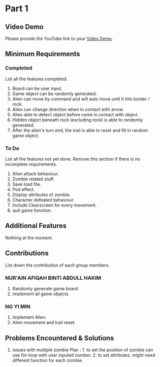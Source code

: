 # Part 1

## Video Demo

Please provide the YouTube link to your [Video Demo](https://youtube.com).

## Minimum Requirements

### Completed

List all the features completed.

1. Board can be user input.
2. Game object can be randomly generated.
3. Alien can move by command and will auto move until it hits border / rock.
4. Alien can change direction when in contact with arrow.
5. Alien able to detect object before come in contact with object.
6. Hidden object beneath rock (excluding rock) is able to randomly generated.
7. After the alien's turn end, the trail is able to reset and fill in random game object.

### To Do

List all the features not yet done. Remove this section if there is no incomplete requirements.

1. Alien attack behaviour.
2. Zombie related stuff.
3. Save load file.
4. Pod effect.
5. Display attributes of zombie.
6. Character defeated behaviour.
7. Include Clearscreen for every movement.
8. quit game function.

## Additional Features

Nothing at the moment.

## Contributions

List down the contribution of each group members.


### NUR'AIN AFIQAH BINTI ABDULL HAKIM

1. Randomly generate game board.
2. Implement all game objects.

### NG YI MIN

1. Implement Alien.
2. Alien movement and trail reset.


## Problems Encountered & Solutions

1. Issues with multiple zombie
Plan :  1. to set the position of zombie can use for-loop with user inputed number.
        2. to set attributes, might need different function for each zombie.
   